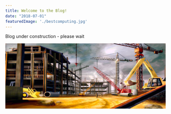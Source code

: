 ```yaml
---
title: Welcome to the Blog!
date: "2018-07-01"
featuredImage: './bestcomputing.jpg'
---
```


Blog under construction - please wait

![Construction](./construction.jpg)